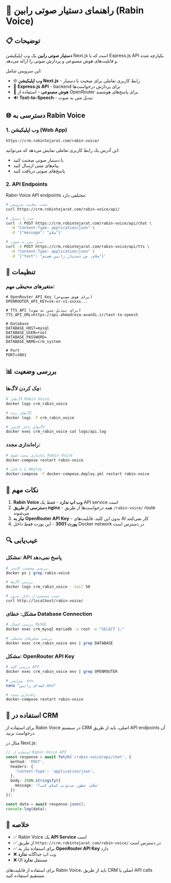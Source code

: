 # 🎤 راهنمای دستیار صوتی رابین (Rabin Voice)

## 📋 توضیحات

**دستیار صوتی رابین** یک وب اپلیکیشن Next.js است که با Express.js API یکپارچه شده و قابلیت‌های هوش مصنوعی و پردازش صوتی را ارائه می‌دهد.

این سرویس شامل:
- 🌐 **وب اپلیکیشن Next.js** - رابط کاربری تعاملی برای صحبت با دستیار
- 🔌 **Express.js API** - backend برای پردازش درخواست‌ها
- 🤖 **هوش مصنوعی** - استفاده از OpenRouter برای پاسخ‌های هوشمند
- 🔊 **Text-to-Speech** - تبدیل متن به صوت

## 🌐 دسترسی به Rabin Voice

### 1. **وب اپلیکیشن (Web App)**
```
https://crm.robintejarat.com/rabin-voice/
```

این آدرس یک رابط کاربری تعاملی نمایش می‌دهد که می‌توانید:
- با دستیار صوتی صحبت کنید
- پیام‌های متنی ارسال کنید
- پاسخ‌های صوتی دریافت کنید

### 2. **API Endpoints**

Rabin Voice API endpoints مختلفی دارد:

```bash
# تست سلامت سرویس
curl https://crm.robintejarat.com/rabin-voice/api/

# چت با دستیار
curl -X POST https://crm.robintejarat.com/rabin-voice/api/chat \
  -H "Content-Type: application/json" \
  -d '{"message": "سلام"}'

# تبدیل متن به صوت
curl -X POST https://crm.robintejarat.com/rabin-voice/api/tts \
  -H "Content-Type: application/json" \
  -d '{"text": "سلام، من دستیار رابین هستم"}'
```

## 🔧 تنظیمات

### متغیرهای محیطی مهم:

```env
# OpenRouter API Key (برای هوش مصنوعی)
OPENROUTER_API_KEY=sk-or-v1-xxxxx...

# TTS API (برای تبدیل متن به صوت)
TTS_API_URL=https://api.ahmadreza-avandi.ir/text-to-speech

# Database
DATABASE_HOST=mysql
DATABASE_USER=root
DATABASE_PASSWORD=
DATABASE_NAME=crm_system

# Port
PORT=3001
```

## 📊 بررسی وضعیت

### چک کردن لاگ‌ها:
```bash
# لاگ‌های Rabin Voice
docker logs crm_rabin_voice

# لاگ‌های زنده
docker logs -f crm_rabin_voice

# لاگ‌های داخل کانتینر
docker exec crm_rabin_voice cat logs/api.log
```

### راه‌اندازی مجدد:
```bash
# راه‌اندازی مجدد فقط Rabin Voice
docker-compose restart rabin-voice

# یا با فایل deploy
docker-compose -f docker-compose.deploy.yml restart rabin-voice
```

## 🚫 نکات مهم

1. **Rabin Voice وب اپ ندارد** - فقط یک API service است
2. **دسترسی از طریق nginx** - همه درخواست‌ها از طریق `/rabin-voice/` route می‌شوند
3. **نیاز به OpenRouter API Key** - بدون این کلید، قابلیت‌های AI کار نمی‌کنند
4. **پورت 3001** - این پورت فقط داخل Docker network در دسترس است

## 🔍 عیب‌یابی

### مشکل: API پاسخ نمی‌دهد
```bash
# بررسی وضعیت کانتینر
docker ps | grep rabin-voice

# بررسی لاگ‌ها
docker logs crm_rabin_voice --tail 50

# تست مستقیم از داخل سرور
curl http://localhost/rabin-voice/
```

### مشکل: خطای Database Connection
```bash
# بررسی اتصال MySQL
docker exec crm_mysql mariadb -u root -e "SELECT 1;"

# بررسی متغیرهای محیطی
docker exec crm_rabin_voice env | grep DATABASE
```

### مشکل: OpenRouter API Key
```bash
# بررسی کلید API
docker exec crm_rabin_voice env | grep OPENROUTER

# ویرایش .env
nano "صدای رابین/.env"

# راه‌اندازی مجدد
docker-compose restart rabin-voice
```

## 📱 استفاده در CRM

برای استفاده از Rabin Voice در سیستم CRM اصلی، باید از طریق API endpoints آن درخواست بزنید.

مثال در Next.js:
```typescript
// استفاده از Rabin Voice API
const response = await fetch('/rabin-voice/api/chat', {
  method: 'POST',
  headers: {
    'Content-Type': 'application/json',
  },
  body: JSON.stringify({
    message: 'سلام، چطور می‌تونی کمکم کنی؟'
  })
});

const data = await response.json();
console.log(data);
```

## 🎯 خلاصه

- ✅ Rabin Voice یک **API Service** است
- ✅ از طریق `https://crm.robintejarat.com/rabin-voice/` در دسترس است
- ✅ برای استفاده نیاز به **OpenRouter API Key** دارد
- ❌ وب اپ جداگانه **ندارد**
- ❌ UI مستقل **ندارد**

برای استفاده از قابلیت‌های Rabin Voice، باید از طریق CRM اصلی یا API calls مستقیم استفاده کنید.
